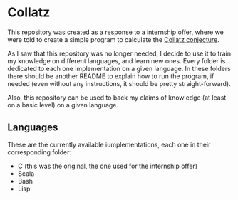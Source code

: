 # Collatz
  This repository was created as a response to a internship offer, where we were told to create a simple program to calculate the [Collatz conjecture](https://en.wikipedia.org/wiki/Collatz_conjecture).

  As I saw that this repository was no longer needed, I decide to use it to train my knowledge on different languages, and learn new ones. Every folder is dedicated to each one implementation on a given language. In these folders there should be another README to explain how to run the program, if needed (even without any instructions, it should be pretty straight-forward).

  Also, this repository can be used to back my claims of knowledge (at least on a basic level) on a given language.

## Languages
  These are the currently available iumplementations, each one in their corresponding folder:
  - C (this was the original, the one used for the internship offer)
  - Scala
  - Bash
  - Lisp
